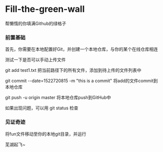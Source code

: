 # Fill-the-green-wall
帮懒惰的你填满Github的绿格子
### 前置基础
首先，你需要在本地配置好Git，并创建一个本地仓库，与你的某个在线仓库相连

测试一下是否可以手动上传文件

git add test1.txt 把当前路径下的所有文件，添加到待上传的文件列表中

git commit --date=1522720815 -m "this is a commit" 将add的文件commit到本地仓库

git push -u origin master 将本地仓库push到GitHub中

如果出现问题，可以用 git status 检查

### 见证奇迹
将fun文件移动至你的本地git目录，并运行

芜湖起飞~
